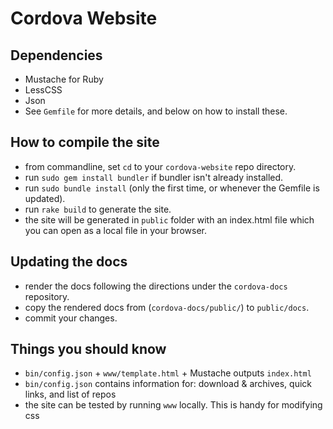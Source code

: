 Cordova Website
==========================


Dependencies
-----------------------

- Mustache for Ruby
- LessCSS
- Json
- See `Gemfile` for more details, and below on how to install these.


How to compile the site
-----------------------

- from commandline, set `cd` to your `cordova-website` repo directory.
- run `sudo gem install bundler` if bundler isn't already installed.
- run `sudo bundle install` (only the first time, or whenever the Gemfile is
  updated).
- run `rake build` to generate the site.
- the site will be generated in `public` folder with an index.html file which 
  you can open as a local file in your browser.


Updating the docs
-----------------------

- render the docs following the directions under the `cordova-docs` repository.
- copy the rendered docs from (`cordova-docs/public/`) to `public/docs`.
- commit your changes.


Things you should know
-----------------------

- `bin/config.json` + `www/template.html` + Mustache outputs `index.html`
- `bin/config.json` contains information for: download & archives, quick links, and list of repos
- the site can be tested by running `www` locally. This is handy for modifying css
